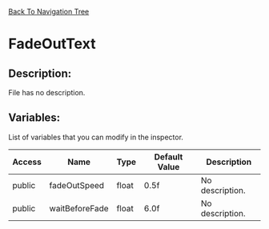 [Back To Navigation Tree](https://wesleywh.github.io/githubpages/docs/navigation.html)
# FadeOutText

## Description:
File has no description.

## Variables:
List of variables that you can modify in the inspector.

|Access|Name|Type|Default Value|Description|
|---|---|---|---|---|
|public|fadeOutSpeed|float|0.5f|No description.|
|public|waitBeforeFade|float|6.0f|No description.|
